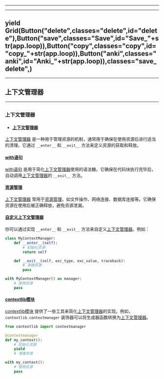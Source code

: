 # 
___
___
## yield Grid(Button("delete",classes="delete",id="delete"),Button("save",classes="Save",id="Save_"+str(app.loop)),Button("copy",classes="copy",id="copy_"+str(app.loop)),Button("anki",classes="anki",id="Anki_"+str(app.loop)),classes="save_delete",)
___
## 上下文管理器
___
## 
### 上下文管理器
- #### [上下文管理器](https://zh.wikipedia.org/wiki/上下文管理器)

[上下文管理器](https://zh.wikipedia.org/wiki/上下文管理器) 是一种用于管理资源的机制，通常用于确保在使用资源后进行适当的清理。它通过 `__enter__` 和 `__exit__` 方法来定义资源的获取和释放。

#### [with语句](https://zh.wikipedia.org/wiki/with语句)

[with语句](https://zh.wikipedia.org/wiki/with语句) 是用于简化[上下文管理器](https://zh.wikipedia.org/wiki/上下文管理器)使用的语法糖。它确保在代码块执行完毕后，自动调用[上下文管理器](https://zh.wikipedia.org/wiki/上下文管理器)的 `__exit__` 方法。

#### [资源管理](https://zh.wikipedia.org/wiki/资源管理)

[上下文管理器](https://zh.wikipedia.org/wiki/上下文管理器) 常用于[资源管理](https://zh.wikipedia.org/wiki/资源管理)，如文件操作、网络连接、数据库连接等。它确保资源在使用后被正确释放，避免资源泄漏。

#### [自定义上下文管理器](https://zh.wikipedia.org/wiki/自定义上下文管理器)

你可以通过实现 `__enter__` 和 `__exit__` 方法来自定义[上下文管理器](https://zh.wikipedia.org/wiki/上下文管理器)。例如：

```python
class MyContextManager:
    def __enter__(self):
        # 初始化资源
        return self

    def __exit__(self, exc_type, exc_value, traceback):
        # 清理资源
        pass

with MyContextManager() as manager:
    # 使用资源
    pass
```

#### [contextlib模块](https://zh.wikipedia.org/wiki/contextlib模块)

[contextlib模块](https://zh.wikipedia.org/wiki/contextlib模块) 提供了一些工具来简化[上下文管理器](https://zh.wikipedia.org/wiki/上下文管理器)的实现。例如，`contextlib.contextmanager` 装饰器可以将生成器函数转换为[上下文管理器](https://zh.wikipedia.org/wiki/上下文管理器)。

```python
from contextlib import contextmanager

@contextmanager
def my_context():
    # 初始化资源
    yield
    # 清理资源

with my_context():
    # 使用资源
    pass
```

### 
